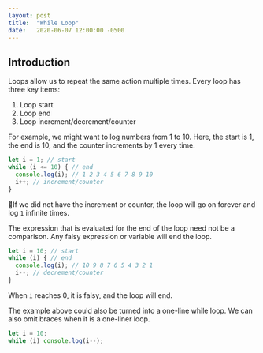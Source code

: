 ```yaml
---
layout: post
title:  "While Loop"
date:   2020-06-07 12:00:00 -0500
---
```


## Introduction

Loops allow us to repeat the same action multiple times. Every loop has three key items:

1. Loop start
2. Loop end
3. Loop increment/decrement/counter

For example, we might want to log numbers from 1 to 10. Here, the start is 1, the end is 10, and the counter increments by 1 every time.

```javascript
let i = 1; // start
while (i <= 10) { // end
  console.log(i); // 1 2 3 4 5 6 7 8 9 10
  i++; // increment/counter
}
```

🚨If we did not have the increment or counter, the loop will go on forever and log `1` infinite times.

The expression that is evaluated for the end of the loop need not be a comparison. Any falsy expression or variable will end the loop.

```javascript
let i = 10; // start
while (i) { // end
  console.log(i); // 10 9 8 7 6 5 4 3 2 1
  i--; // decrement/counter
}
```

When `i` reaches 0, it is falsy, and the loop will end.

The example above could also be turned into a one-line while loop. We can also omit braces when it is a one-liner loop.

```javascript
let i = 10;
while (i) console.log(i--);
```
